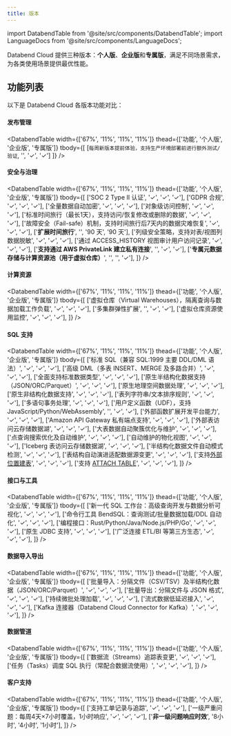 ```yaml
---
title: 版本
---
```


import DatabendTable from '@site/src/components/DatabendTable';
import LanguageDocs from '@site/src/components/LanguageDocs';

Databend Cloud 提供三种版本：**个人版**、**企业版**和**专属版**，满足不同场景需求，为各类使用场景提供最优性能。

<LanguageDocs
cn=
'
快速了解各版本特性，请访问 [https://www.databend.cn/databend-cloud](https://www.databend.cn/databend-cloud)。定价详情参见 [定价与计费](/guides/products/dc/pricing)。完整功能对比请查阅 [功能列表](#feature-lists)。
'
en=
'
For a quick overview of these editions, see [https://www.databend.com/databend-cloud](https://www.databend.com/databend-cloud). For the pricing information, see [Pricing & Billing](/guides/products/dc/pricing). For the detailed feature list among these editions, see [Feature Lists](#feature-lists).
'/>

## 功能列表

以下是 Databend Cloud 各版本功能对比：

#### 发布管理

<DatabendTable
width={['67%', '11%', '11%', '11%']}
thead={['功能', '个人版', '企业版', '专属版']}
tbody={[
[`每周新版本提前体验，支持生产环境部署前进行额外测试/验证`, '', '✓', '✓']
]} />

#### 安全与治理

<DatabendTable
width={['67%', '11%', '11%', '11%']}
thead={['功能', '个人版', '企业版', '专属版']}
tbody={[
['SOC 2 Type II 认证', '✓', '✓', '✓'],
['GDPR 合规', '✓', '✓', '✓'],
['全量数据自动加密', '✓', '✓', '✓'],
['对象级访问控制', '✓', '✓', '✓'],
['标准时间旅行（最长1天），支持访问/恢复修改或删除的数据', '✓', '✓', '✓'],
['故障安全（Fail-safe）机制，支持时间旅行后7天内的数据灾难恢复', '✓', '✓', '✓'],
['<b>扩展时间旅行</b>', '', '90 天', '90 天'],
['列级安全策略，支持对表/视图列数据脱敏', '✓', '✓', '✓'],
['通过 ACCESS_HISTORY 视图审计用户访问记录', '✓', '✓', '✓'],
['<b>支持通过 AWS PrivateLink 建立私有连接</b>', '', '✓', '✓'],
['<b>专属元数据存储与计算资源池（用于虚拟仓库）</b>', '', '', '✓'],
]}
/>

#### 计算资源

<DatabendTable
width={['67%', '11%', '11%', '11%']}
thead={['功能', '个人版', '企业版', '专属版']}
tbody={[
['虚拟仓库（Virtual Warehouses），隔离查询与数据加载工作负载', '✓', '✓', '✓'],
['多集群弹性扩展', '', '✓', '✓'],
['虚拟仓库资源使用监控', '✓', '✓', '✓'],
]}
/>

#### SQL 支持

<DatabendTable
width={['67%', '11%', '11%', '11%']}
thead={['功能', '个人版', '企业版', '专属版']}
tbody={[
['标准 SQL（兼容 SQL:1999 主要 DDL/DML 语法）', '✓', '✓', '✓'],
['高级 DML（多表 INSERT、MERGE 及多路合并）', '✓', '✓', '✓'],
['全面支持标准数据类型', '✓', '✓', '✓'],
['原生半结构化数据支持（JSON/ORC/Parquet）', '✓', '✓', '✓'],
['原生地理空间数据处理', '✓', '✓', '✓'],
['原生非结构化数据支持', '✓', '✓', '✓'],
['表列字符串/文本排序规则', '✓', '✓', '✓'],
['多语句事务处理', '✓', '✓', '✓'],
['用户定义函数（UDF），支持 JavaScript/Python/WebAssembly', '', '✓', '✓'],
['外部函数扩展开发平台能力', '✓', '✓', '✓'],
['Amazon API Gateway 私有端点支持', '✓', '✓', '✓'],
['外部表访问云存储数据湖', '✓', '✓', '✓'],
['大表数据自动聚簇优化与维护', '✓', '✓', '✓'],
['点查询搜索优化及自动维护', '✓', '✓', '✓'],
['自动维护的物化视图', '✓', '✓', '✓'],
['Iceberg 表访问云存储数据湖', '✓', '✓', '✓'],
['半结构化数据文件自动模式检测', '✓', '✓', '✓'],
['表结构自动演进适配数据源变更', '✓', '✓', '✓'],
['支持<a href="/sql/sql-commands/ddl/table/ddl-create-table-external-location" target="_self">外部位置建表</a>', '✓', '✓', '✓'],
['支持 <a href="/sql/sql-commands/ddl/table/attach-table" target="_self">ATTACH TABLE</a>', '✓', '✓', '✓'],
]}
/>

#### 接口与工具

<DatabendTable
width={['67%', '11%', '11%', '11%']}
thead={['功能', '个人版', '企业版', '专属版']}
tbody={[
['新一代 SQL 工作台：高级查询开发与数据分析可视化', '✓', '✓', '✓'],
['命令行工具 BendSQL：查询测试/批量数据加载/DDL 自动化', '✓', '✓', '✓'],
['编程接口：Rust/Python/Java/Node.js/PHP/Go', '✓', '✓', '✓'],
['原生 JDBC 支持', '✓', '✓', '✓'],
['广泛连接 ETL/BI 等第三方生态', '✓', '✓', '✓'],
]}
/>

#### 数据导入导出

<DatabendTable
width={['67%', '11%', '11%', '11%']}
thead={['功能', '个人版', '企业版', '专属版']}
tbody={[
['批量导入：分隔文件（CSV/TSV）及半结构化数据（JSON/ORC/Parquet）', '✓', '✓', '✓'],
['批量导出：分隔文件与 JSON 格式', '✓', '✓', '✓'],
['持续微批处理加载', '✓', '✓', '✓'],
['流式数据低延迟接入', '✓', '✓', '✓'],
['Kafka 连接器（Databend Cloud Connector for Kafka）', '✓', '✓', '✓'],
]}
/>

#### 数据管道

<DatabendTable
width={['67%', '11%', '11%', '11%']}
thead={['功能', '个人版', '企业版', '专属版']}
tbody={[
['数据流（Streams）追踪表变更', '✓', '✓', '✓'],
['任务（Tasks）调度 SQL 执行（常配合数据流使用）', '✓', '✓', '✓'],
]}
/>

#### 客户支持

<DatabendTable
width={['67%', '11%', '11%', '11%']}
thead={['功能', '个人版', '企业版', '专属版']}
tbody={[
['支持工单记录与追踪', '✓', '✓', '✓'],
['一级严重问题：每周4天×7小时覆盖，1小时响应', '✓', '✓', '✓'],
['<b>非一级问题响应时效</b>', '8小时', '4小时', '1小时'],
]}
/>